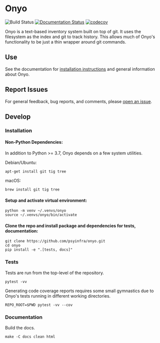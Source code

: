 # Onyo

![Build Status](https://github.com/psyinfra/onyo/actions/workflows/main.yml/badge.svg)
[![Documentation Status](https://readthedocs.org/projects/onyo/badge/?version=latest)](https://onyo.readthedocs.io/en/latest/?badge=latest)
[![codecov](https://codecov.io/gh/psyinfra/onyo/branch/main/graph/badge.svg?token=Z0VGYCHHAR)](https://codecov.io/gh/psyinfra/onyo)

Onyo is a text-based inventory system built on top of git. It uses the filesystem as
the index and git to track history. This allows much of Onyo's functionality to
be just a thin wrapper around git commands.

## Use

See the documentation for [installation instructions](https://onyo.readthedocs.io/en/latest/installation.html) and general information about Onyo.

## Report Issues

For general feedback, bug reports, and comments, please [open an issue](https://github.com/psyinfra/onyo/issues/new).

## Develop

### Installation

#### Non-Python Dependencies:

In addition to Python >= 3.7, Onyo depends on a few system utilities.

Debian/Ubuntu:
```
apt-get install git tig tree
```

macOS:
```
brew install git tig tree
```

#### Setup and activate virtual environment:
```
python -m venv ~/.venvs/onyo
source ~/.venvs/onyo/bin/activate
```

#### Clone the repo and install package and dependencies for tests, documentation:
```
git clone https://github.com/psyinfra/onyo.git
cd onyo
pip install -e ".[tests, docs]"
```

### Tests

Tests are run from the top-level of the repository.
```
pytest -vv
```

Generating code coverage reports requires some small gymnastics due to Onyo's tests running in different working directories.
```
REPO_ROOT=$PWD pytest -vv --cov
```

### Documentation

Build the docs.
```
make -C docs clean html
```
